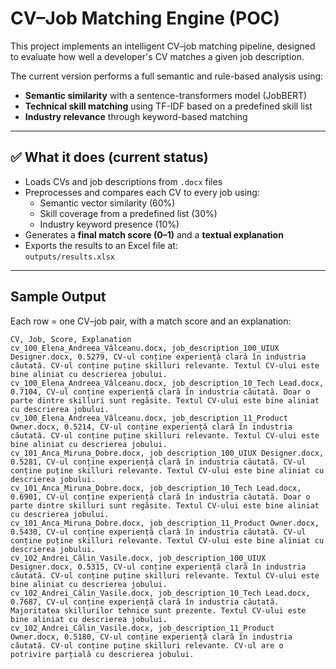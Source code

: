 # CV–Job Matching Engine (POC)

This project implements an intelligent CV–job matching pipeline, designed to evaluate how well a developer's CV matches a given job description.

The current version performs a full semantic and rule-based analysis using:

-  **Semantic similarity** with a sentence-transformers model (JobBERT)
-  **Technical skill matching** using TF-IDF based on a predefined skill list
-  **Industry relevance** through keyword-based matching

---

## ✅ What it does (current status)

- Loads CVs and job descriptions from `.docx` files
- Preprocesses and compares each CV to every job using:
  - Semantic vector similarity (60%)
  - Skill coverage from a predefined list (30%)
  - Industry keyword presence (10%)
- Generates a **final match score (0–1)** and a **textual explanation**
- Exports the results to an Excel file at:  
  `outputs/results.xlsx`

---

##  Sample Output 

Each row = one CV–job pair, with a match score and an explanation:

```csv
CV, Job, Score, Explanation
cv_100_Elena_Andreea_Vâlceanu.docx, job_description_100_UIUX Designer.docx, 0.5279, CV-ul conține experiență clară în industria căutată. CV-ul conține puține skilluri relevante. Textul CV-ului este bine aliniat cu descrierea jobului.
cv_100_Elena_Andreea_Vâlceanu.docx, job_description_10_Tech Lead.docx, 0.7104, CV-ul conține experiență clară în industria căutată. Doar o parte dintre skilluri sunt regăsite. Textul CV-ului este bine aliniat cu descrierea jobului.
cv_100_Elena_Andreea_Vâlceanu.docx, job_description_11_Product Owner.docx, 0.5214, CV-ul conține experiență clară în industria căutată. CV-ul conține puține skilluri relevante. Textul CV-ului este bine aliniat cu descrierea jobului.
cv_101_Anca_Miruna_Dobre.docx, job_description_100_UIUX Designer.docx, 0.5281, CV-ul conține experiență clară în industria căutată. CV-ul conține puține skilluri relevante. Textul CV-ului este bine aliniat cu descrierea jobului.
cv_101_Anca_Miruna_Dobre.docx, job_description_10_Tech Lead.docx, 0.6901, CV-ul conține experiență clară în industria căutată. Doar o parte dintre skilluri sunt regăsite. Textul CV-ului este bine aliniat cu descrierea jobului.
cv_101_Anca_Miruna_Dobre.docx, job_description_11_Product Owner.docx, 0.5430, CV-ul conține experiență clară în industria căutată. CV-ul conține puține skilluri relevante. Textul CV-ului este bine aliniat cu descrierea jobului.
cv_102_Andrei_Călin_Vasile.docx, job_description_100_UIUX Designer.docx, 0.5315, CV-ul conține experiență clară în industria căutată. CV-ul conține puține skilluri relevante. Textul CV-ului este bine aliniat cu descrierea jobului.
cv_102_Andrei_Călin_Vasile.docx, job_description_10_Tech Lead.docx, 0.7687, CV-ul conține experiență clară în industria căutată. Majoritatea skillurilor tehnice sunt prezente. Textul CV-ului este bine aliniat cu descrierea jobului.
cv_102_Andrei_Călin_Vasile.docx, job_description_11_Product Owner.docx, 0.5180, CV-ul conține experiență clară în industria căutată. CV-ul conține puține skilluri relevante. CV-ul are o potrivire parțială cu descrierea jobului.



